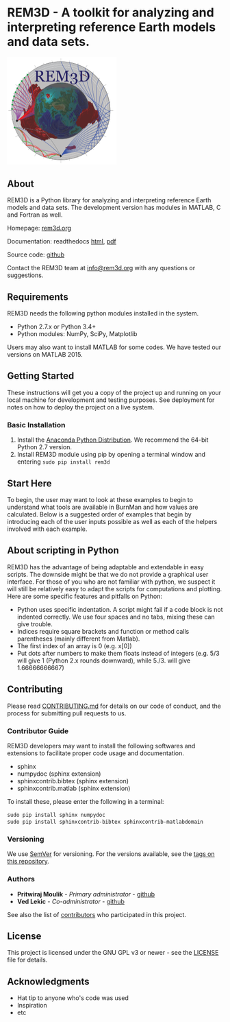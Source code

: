 # REM3D - A toolkit for analyzing and interpreting reference Earth models and data sets.

<img src="docs/rem3dlogo.png" width="256">

## About

REM3D is a Python library for analyzing and interpreting reference Earth models and data sets. The development version has modules in MATLAB, C and Fortran as well.

Homepage:   [rem3d.org](https://maurya.umd.edu)

Documentation: readthedocs [html](http://rem3d.readthedocs.io), [pdf](https://media.readthedocs.org/pdf/rem3d/latest/rem3d.pdf)  

Source code: [github](https://github.com/pmoulik/rem3d) 

Contact the REM3D team at info@rem3d.org with any questions or suggestions.

## Requirements

REM3D needs the following python modules installed in the system.
* Python 2.7.x or Python 3.4+
* Python modules:
  NumPy, SciPy, Matplotlib
  
Users may also want to install MATLAB for some codes. We have tested our versions on MATLAB 2015.

## Getting Started

These instructions will get you a copy of the project up and running on your local machine for development and testing purposes. See deployment for notes on how to deploy the project on a live system.

### Basic Installation

1. Install the [Anaconda Python Distribution]( https://www.continuum.io/downloads). We recommend the 64-bit Python 2.7 version. 
2. Install REM3D module using pip by opening a terminal window and entering
`sudo pip install rem3d` 

## Start Here

To begin, the user may want to look at these examples to begin to understand
what tools are available in BurnMan and how values are calculated. Below is a
suggested order of examples that begin by introducing each of the user inputs
possible as well as each of the helpers involved with each example.

## About scripting in Python

REM3D has the advantage of being adaptable and extendable in easy scripts. The downside might be that we do not
provide a graphical user interface. For those of you who are not familiar  with python, we suspect it will still be 
relatively easy to adapt the scripts for computations and plotting. 
Here are some specific features and pitfalls on Python:

* Python uses specific indentation. A script might fail if a code block is not indented correctly. We use four spaces and no tabs, 
  mixing these can give trouble.
* Indices require square brackets and function or method calls parentheses (mainly different from Matlab).
* The first index of an array is 0 (e.g. x[0])
* Put dots after numbers to make them floats instead of integers (e.g. 5/3 will give 1 (Python 2.x rounds downward), while 5./3. will give 1.66666666667)

## Contributing

Please read [CONTRIBUTING.md](https://gist.github.com/PurpleBooth/b24679402957c63ec426) for details on our code of conduct, and the process for submitting pull requests to us.

### Contributor Guide

REM3D developers may want to install the following softwares and extensions to facilitate proper code usage and documentation.
* sphinx
* numpydoc (sphinx extension)
* sphinxcontrib.bibtex (sphinx extension)
* sphinxcontrib.matlab (sphinx extension)

To install these, please enter the following in a terminal:
```
sudo pip install sphinx numpydoc
sudo pip install sphinxcontrib-bibtex sphinxcontrib-matlabdomain
```

### Versioning

We use [SemVer](http://semver.org/) for versioning. For the versions available, see the [tags on this repository](https://github.com/pmoulik/rem3d/tags). 

### Authors

* **Pritwiraj Moulik** - *Primary administrator* - [github](https://github.com/pmoulik)
* **Ved Lekic** - *Co-administrator* - [github](https://github.com/vedlekic)

See also the list of [contributors](https://github.com/pmoulik/rem3d/contributors) who participated in this project.

## License

This project is licensed under the GNU GPL v3 or newer - see the [LICENSE](LICENSE) file for details.

## Acknowledgments

* Hat tip to anyone who's code was used
* Inspiration
* etc

